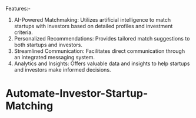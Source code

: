 Features:-
1. AI-Powered Matchmaking: Utilizes artificial intelligence to match startups with investors based on detailed profiles and investment criteria.
2. Personalized Recommendations: Provides tailored match suggestions to both startups and investors.
3. Streamlined Communication: Facilitates direct communication through an integrated messaging system.
4. Analytics and Insights: Offers valuable data and insights to help startups and investors make informed decisions.
# Automate-Investor-Startup-Matching

